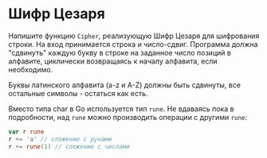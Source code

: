 # Шифр Цезаря

Напишите функцию `Cipher`, реализующую Шифр Цезаря для шифрования строки. На вход принимается строка и число-сдвиг. Программа должна "сдвинуть" каждую букву в строке на заданное число позиций в алфавите, циклически возвращаясь к началу алфавита, если необходимо.

Буквы латинского алфавита (a-z и A-Z) должны быть сдвинуты, все остальные символы - остаться как есть.

Вместо типа char в Go используется тип `rune`. Не вдаваясь пока в подробности, над `rune` можно производить операции с другими `rune`:
```go
var r rune
r += 'a' // сложение с рунами
r += rune(1) // сложение с числами
```
